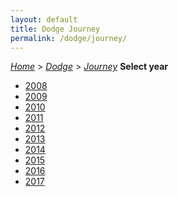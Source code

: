 ```yaml
---
layout: default
title: Dodge Journey
permalink: /dodge/journey/
---
```

[*Home*](/) > [*Dodge*](/dodge/) > [*Journey*](/dodge/journey/)
**Select year**
- [2008](/dodge/journey/2008/)
- [2009](/dodge/journey/2009/)
- [2010](/dodge/journey/2010/)
- [2011](/dodge/journey/2011/)
- [2012](/dodge/journey/2012/)
- [2013](/dodge/journey/2013/)
- [2014](/dodge/journey/2014/)
- [2015](/dodge/journey/2015/)
- [2016](/dodge/journey/2016/)
- [2017](/dodge/journey/2017/)